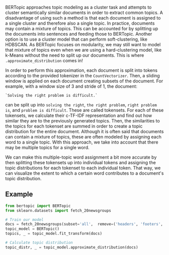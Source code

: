BERTopic approaches topic modeling as a cluster task and attempts to cluster semantically similar documents in order to extract common topics. A disadvantage of using such a method is that each document is assigned to a single cluster and therefore also a single topic. In practice, documents may contain a mixture of topics. This can be accounted for by splitting up the documents into sentences and feeding those to BERTopic. Another option is to use a cluster model that can perform soft-clustering, like HDBSCAN. As BERTopic focuses on modularity, we may still want to model that mixture of topics even when we are using a hard-clustering model, like k-Means without the need to split up our documents. This is where `.approximate_distribution` comes in!

In order to perform this approximation, each document is split into tokens according to the provided tokenizer in the `CountVectorizer`. Then, a sliding window is applied on each document creating subsets of the document. For example, with a window size of 3 and stride of 1, the document: 
    
    `Solving the right problem is difficult.`
    
can be split up into `solving the right`, `the right problem`, `right problem is`, and `problem is difficult`. These are called tokensets. 
For each of these tokensets, we calculate their c-TF-IDF representation and find out how similar they are to the previously generated topics. 
Then, the similarities to the topics for each tokenset are summed in order to create a topic distribution for the entire document. 
Although it is often said that documents can contain a mixture of topics, these are often modeled by assigning each word to a single topic. 
With this approach, we take into account that there may be multiple topics for a single word. 

We can make this multiple-topic word assignment a bit more accurate by then splitting these tokensets up into individual tokens and assigning
the topic distributions for each tokenset to each individual token. That way, we can visualize the extent to which a certain word contributes 
to a document's topic distribution.

## **Example**


```python
from bertopic import BERTopic
from sklearn.datasets import fetch_20newsgroups

# Train our model
docs = fetch_20newsgroups(subset='all',  remove=('headers', 'footers', 'quotes'))['data']
topic_model = BERTopic()
topics, _ = topic_model.fit_transform(docs)

# Calculate topic distribution
topic_distr, _ = topic_model.approximate_distribution(docs)
```